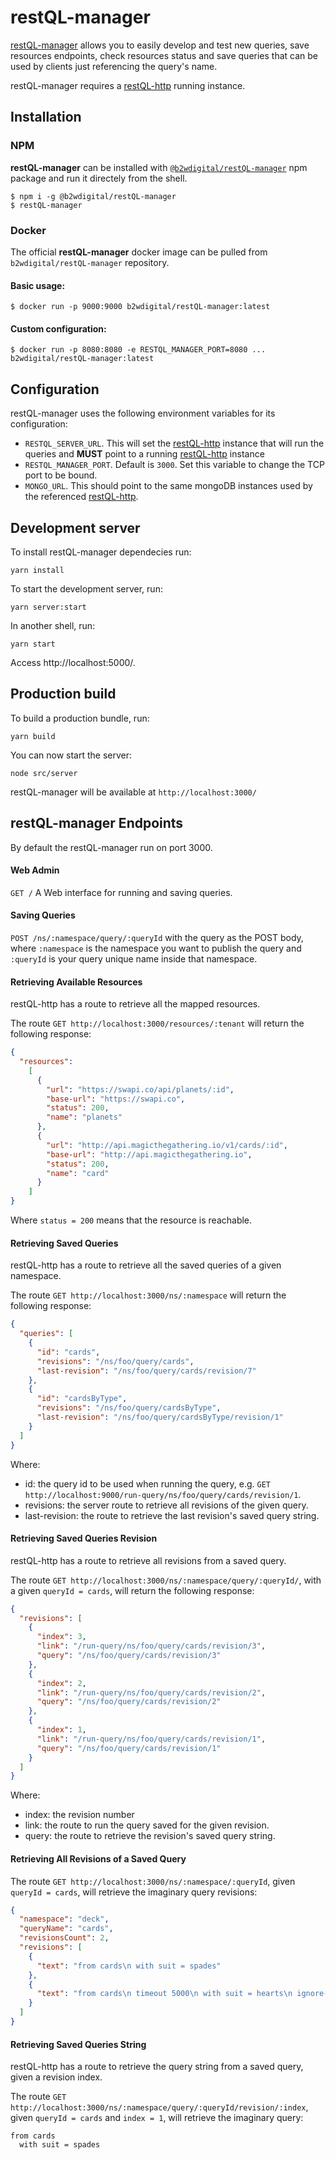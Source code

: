 # restQL-manager

[restQL-manager](https://github.com/B2W-BIT/restQL-manager) allows you to easily develop and test new queries, save resources endpoints, check resources status and save queries that can be used by clients just referencing the query's name.

restQL-manager requires a [restQL-http](https://github.com/B2W-BIT/restQL-http) running instance.

## Installation

### NPM

**restQL-manager** can be installed with [`@b2wdigital/restQL-manager`](https://www.npmjs.com/package/@b2wdigital/restQL-manager) npm package and run it directely from the shell.

```shell
$ npm i -g @b2wdigital/restQL-manager
$ restQL-manager
```

### Docker

The official **restQL-manager** docker image can be pulled from `b2wdigital/restQL-manager` repository.

#### Basic usage:
```shell
$ docker run -p 9000:9000 b2wdigital/restQL-manager:latest
```

#### Custom configuration:
```shell
$ docker run -p 8080:8080 -e RESTQL_MANAGER_PORT=8080 ... b2wdigital/restQL-manager:latest
```

## Configuration

restQL-manager uses the following environment variables for its configuration:

- `RESTQL_SERVER_URL`. This will set the [restQL-http](https://github.com/B2W-BIT/restQL-http) instance that will run the queries and **MUST** point to a running [restQL-http](https://github.com/B2W-BIT/restQL-http) instance
- `RESTQL_MANAGER_PORT`. Default is `3000`. Set this variable to change the TCP port to be bound.
- `MONGO_URL`. This should point to the same mongoDB instances used by the referenced [restQL-http](https://github.com/B2W-BIT/restQL-http).

## Development server


To install restQL-manager dependecies run:

```shell
yarn install
```

To start the development server, run:

```shell
yarn server:start
```

In another shell, run:

```shell
yarn start
```

Access http://localhost:5000/.

## Production build

To build a production bundle, run:

```shell
yarn build
```

You can now start the server:

```shell
node src/server
```

restQL-manager will be available at `http://localhost:3000/`

## restQL-manager Endpoints

By default the restQL-manager run on port 3000.

#### Web Admin

`GET /` A Web interface for running and saving queries.

#### Saving Queries

`POST /ns/:namespace/query/:queryId` with the query as the POST body, where `:namespace` is the namespace you want to publish the query and `:queryId` is your query unique name inside that namespace.

#### Retrieving Available Resources

restQL-http has a route to retrieve all the mapped resources.

The route `GET http://localhost:3000/resources/:tenant` will return the following response:

```json
{
  "resources": 
    [
      {
        "url": "https://swapi.co/api/planets/:id",
        "base-url": "https://swapi.co",
        "status": 200,
        "name": "planets"
      },
      {
        "url": "http://api.magicthegathering.io/v1/cards/:id",
        "base-url": "http://api.magicthegathering.io",
        "status": 200,
        "name": "card"
      }
    ]
}
```

Where `status = 200` means that the resource is reachable.

#### Retrieving Saved Queries

restQL-http has a route to retrieve all the saved queries of a given namespace.

The route `GET http://localhost:3000/ns/:namespace` will return the following response:

```json
{
  "queries": [
    {
      "id": "cards",
      "revisions": "/ns/foo/query/cards",
      "last-revision": "/ns/foo/query/cards/revision/7"
    },
    {
      "id": "cardsByType",
      "revisions": "/ns/foo/query/cardsByType",
      "last-revision": "/ns/foo/query/cardsByType/revision/1"
    }
  ]
}
```

Where:

- id: the query id to be used when running the query, e.g. `GET http://localhost:9000/run-query/ns/foo/query/cards/revision/1`.
- revisions: the server route to retrieve all revisions of the given query.
- last-revision: the route to retrieve the last revision's saved query string.

#### Retrieving Saved Queries Revision

restQL-http has a route to retrieve all revisions from a saved query.

The route `GET http://localhost:3000/ns/:namespace/query/:queryId/`, with a given `queryId = cards`, will return the following response:

```json
{
  "revisions": [
    {
      "index": 3,
      "link": "/run-query/ns/foo/query/cards/revision/3",
      "query": "/ns/foo/query/cards/revision/3"
    },
    {
      "index": 2,
      "link": "/run-query/ns/foo/query/cards/revision/2",
      "query": "/ns/foo/query/cards/revision/2"
    },
    {
      "index": 1,
      "link": "/run-query/ns/foo/query/cards/revision/1",
      "query": "/ns/foo/query/cards/revision/1"
    }
  ]
}
```

Where:

- index: the revision number
- link: the route to run the query saved for the given revision.
- query: the route to retrieve the revision's saved query string.

#### Retrieving All Revisions of a Saved Query

The route `GET http://localhost:3000/ns/:namespace/:queryId`, given `queryId = cards`, will retrieve the imaginary query revisions:

```json
{
  "namespace": "deck",
  "queryName": "cards",
  "revisionsCount": 2,
  "revisions": [
    {
      "text": "from cards\n with suit = spades"
    },
    {
      "text": "from cards\n timeout 5000\n with suit = hearts\n ignore-errors"
    }
  ]
}
```

#### Retrieving Saved Queries String

restQL-http has a route to retrieve the query string from a saved query, given a revision index.

The route `GET http://localhost:3000/ns/:namespace/query/:queryId/revision/:index`, given `queryId = cards` and `index = 1`, will retrieve the imaginary query:

```restql
from cards
  with suit = spades
```